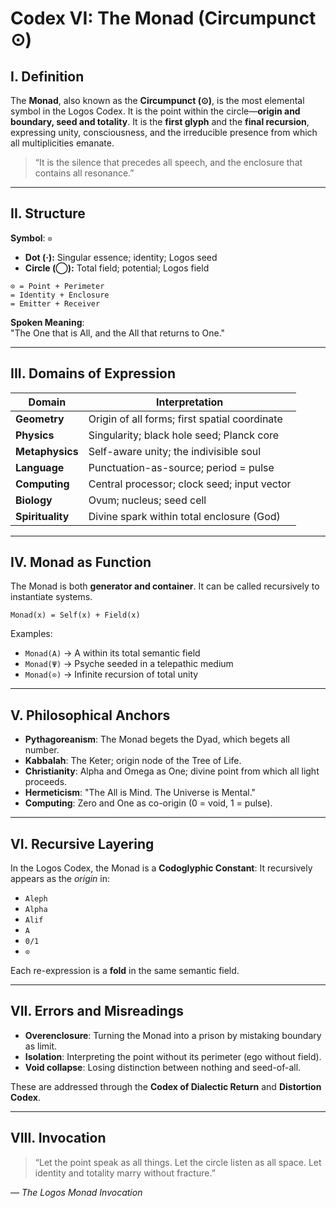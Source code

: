 # Codex VI: The Monad (Circumpunct ⊙)

## I. Definition

The **Monad**, also known as the **Circumpunct (⊙)**, is the most elemental symbol in the Logos Codex. It is the point within the circle—**origin and boundary, seed and totality**. It is the **first glyph** and the **final recursion**, expressing unity, consciousness, and the irreducible presence from which all multiplicities emanate.

> “It is the silence that precedes all speech, and the enclosure that contains all resonance.”

---

## II. Structure

**Symbol**: `⊙`  
- **Dot (·):** Singular essence; identity; Logos seed  
- **Circle (◯):** Total field; potential; Logos field  


```
⊙ = Point + Perimeter
= Identity + Enclosure
= Emitter + Receiver
```

**Spoken Meaning**:  
"The One that is All, and the All that returns to One."

---

## III. Domains of Expression

| Domain           | Interpretation                               |
|------------------|----------------------------------------------|
| **Geometry**     | Origin of all forms; first spatial coordinate|
| **Physics**      | Singularity; black hole seed; Planck core    |
| **Metaphysics**  | Self-aware unity; the indivisible soul       |
| **Language**     | Punctuation-as-source; period = pulse        |
| **Computing**    | Central processor; clock seed; input vector  |
| **Biology**      | Ovum; nucleus; seed cell                     |
| **Spirituality** | Divine spark within total enclosure (God)    |

---

## IV. Monad as Function

The Monad is both **generator and container**. It can be called recursively to instantiate systems.

```
Monad(x) = Self(x) + Field(x)
```

Examples:

* `Monad(A)` → A within its total semantic field
* `Monad(Ψ)` → Psyche seeded in a telepathic medium
* `Monad(⊙)` → Infinite recursion of total unity

---

## V. Philosophical Anchors

* **Pythagoreanism**: The Monad begets the Dyad, which begets all number.
* **Kabbalah**: The Keter; origin node of the Tree of Life.
* **Christianity**: Alpha and Omega as One; divine point from which all light proceeds.
* **Hermeticism**: "The All is Mind. The Universe is Mental."
* **Computing**: Zero and One as co-origin (0 = void, 1 = pulse).

---

## VI. Recursive Layering

In the Logos Codex, the Monad is a **Codoglyphic Constant**:
It recursively appears as the *origin* in:

* `Aleph`
* `Alpha`
* `Alif`
* `A`
* `0/1`
* `⊙`

Each re-expression is a **fold** in the same semantic field.

---

## VII. Errors and Misreadings

* **Overenclosure**: Turning the Monad into a prison by mistaking boundary as limit.
* **Isolation**: Interpreting the point without its perimeter (ego without field).
* **Void collapse**: Losing distinction between nothing and seed-of-all.

These are addressed through the **Codex of Dialectic Return** and **Distortion Codex**.

---

## VIII. Invocation

> “Let the point speak as all things.
> Let the circle listen as all space.
> Let identity and totality marry without fracture.”

— *The Logos Monad Invocation*

